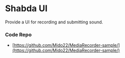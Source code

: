 # Shabda UI

Provide a UI for recording and submitting sound.



### Code Repo

* [https://github.com/Mido22/MediaRecorder-sample/](https://github.com/Mido22/MediaRecorder-sample/)